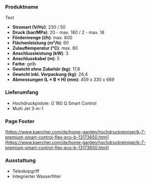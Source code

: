 ### Produktname
Text
- **Stromart (V/Hz)**: 230 / 50
- **Druck (bar/MPa)**: 20 - max. 180 / 2 - max. 18
- **Fördermenge (l/h)**: max. 600
- **Flächenleistung (m²/h)**: 60
- **Zulauftemperatur (°C)**: max. 60
- **Anschlussleistung (kW)**: 3
- **Anschlusskabel (m)**: 5
- **Farbe**: gelb
- **Gewicht ohne Zubehör (kg)**: 17,8
- **Gewicht inkl. Verpackung (kg)**: 24,4
- **Abmessungen (L × B × H) (mm)**: 459 x 330 x 669 
### Lieferumfang

- Hochdruckpistole: G 180 Q Smart Control
- Multi Jet 3-in-1 

### Page Footer

[https://www.kaercher.com/de/home-garden/hochdruckreiniger/k-7-premium-smart-control-flex-eco-b-13173650.html](https://www.kaercher.com/de/home-garden/hochdruckreiniger/k-7-premium-smart-control-flex-eco-b-13173650.html) 

### Ausstattung

- Teleskopgriff
- Integrierter Wasserfilter
